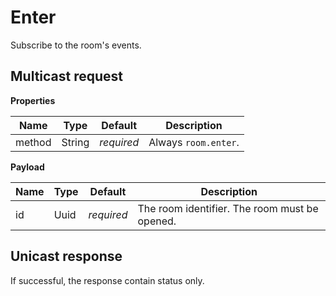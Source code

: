 # Enter

Subscribe to the room's events.



## Multicast request

**Properties**

Name             | Type   | Default    | Description
---------------- | ------ | ---------- | ------------------
method           | String | _required_ | Always `room.enter`.

**Payload**

Name     | Type       | Default    | Description
-------- | ---------- | ---------- | ------------------
id       | Uuid       | _required_ | The room identifier. The room must be opened.



## Unicast response

If successful, the response contain status only.
